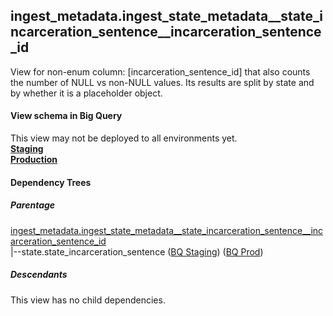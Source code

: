 ## ingest_metadata.ingest_state_metadata__state_incarceration_sentence__incarceration_sentence_id
View for non-enum column: [incarceration_sentence_id]
 that also counts the number of NULL vs non-NULL values. Its results are split by state
 and by whether it is a placeholder object.

#### View schema in Big Query
This view may not be deployed to all environments yet.<br/>
[**Staging**](https://console.cloud.google.com/bigquery?pli=1&p=recidiviz-staging&page=table&project=recidiviz-staging&d=ingest_metadata&t=ingest_state_metadata__state_incarceration_sentence__incarceration_sentence_id)
<br/>
[**Production**](https://console.cloud.google.com/bigquery?pli=1&p=recidiviz-123&page=table&project=recidiviz-123&d=ingest_metadata&t=ingest_state_metadata__state_incarceration_sentence__incarceration_sentence_id)
<br/>

#### Dependency Trees

##### Parentage
[ingest_metadata.ingest_state_metadata\__state_incarceration_sentence\__incarceration_sentence_id](../ingest_metadata/ingest_state_metadata__state_incarceration_sentence__incarceration_sentence_id.md) <br/>
|--state.state_incarceration_sentence ([BQ Staging](https://console.cloud.google.com/bigquery?pli=1&p=recidiviz-staging&page=table&project=recidiviz-staging&d=state&t=state_incarceration_sentence)) ([BQ Prod](https://console.cloud.google.com/bigquery?pli=1&p=recidiviz-123&page=table&project=recidiviz-123&d=state&t=state_incarceration_sentence)) <br/>


##### Descendants
This view has no child dependencies.
